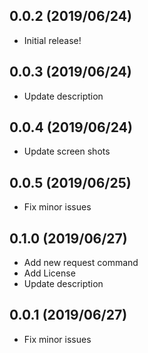 ## 0.0.2 (2019/06/24)
* Initial release!
## 0.0.3 (2019/06/24)
* Update description
## 0.0.4 (2019/06/24)
* Update screen shots
## 0.0.5 (2019/06/25)
* Fix minor issues
## 0.1.0 (2019/06/27)
* Add new request command
* Add License
* Update description
## 0.0.1 (2019/06/27)
* Fix minor issues